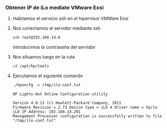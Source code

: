 ### Obtener IP de iLo mediate VMware Exsi

1. Habitamos el servicio ssh en el hipervisor VMWare Exsi

2. Nos conectamos el servidor mediante ssh

   ```bash
   ssh root@192.168.14.0
   ```

   introducimos la contraseña del servidor 

3. Nos situamos luego en la ruta

   ```bash
   cd /opt/hp/tools
   ```

4. Ejecutamos el siguiente comando

   ```bash
   ./hponcfg -w /tmp/ilo-conf.txt
   ```

   ```ouput
   HP Lights-Out Online Configuration utility
   
   Version 4.0-13 (c) Hewlett-Packard Company, 2011
   Firmware Revision = 2.73 Device type = iLO 4 Driver name = hpilo
   iLO IP Address: 192.168.14.201 
   Management Processor configuration is successfully written to file "/tmp/ilo-conf.txt"
   ```

